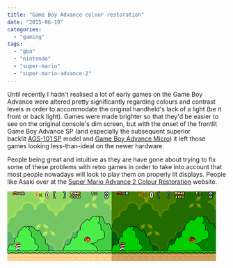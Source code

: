 ```yaml
---
title: "Game Boy Advance colour restoration"
date: "2015-06-19"
categories: 
  - "gaming"
tags: 
  - "gba"
  - "nintendo"
  - "super-mario"
  - "super-mario-advance-2"
---
```


Until recently I hadn't realised a lot of early games on the Game Boy Advance were altered pretty significantly regarding colours and contrast levels in order to accommodate the original handheld's lack of a light (be it front or back light). Games were made brighter so that they'd be easier to see on the original console's dim screen, but with the onset of the frontlit Game Boy Advance SP (and especially the subsequent superior backlit [AGS-101 SP](https://en.wikipedia.org/wiki/Game_Boy_Advance_SP#Backlit_Model_.28AGS-101.29) model and [Game Boy Advance Micro](https://en.wikipedia.org/wiki/Game_Boy_Micro)) it left those games looking less-than-ideal on the newer hardware.

People being great and intuitive as they are have gone about trying to fix some of these problems with retro games in order to take into account that most people nowadays will look to play them on properly lit displays. People like Asaki over at the [Super Mario Advance 2 Colour Restoration](http://asaki.webs.com/smwcr/) website.

![Original Super Mario Advance 2 graphics](images/level-b.png)![Revised Super Mario Advance 2 graphics](images/level-a.png)
